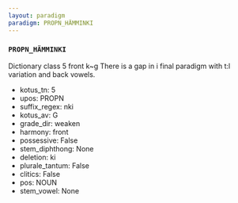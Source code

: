 ```yaml
---
layout: paradigm
paradigm: PROPN_HÄMMINKI
---
```

### ` PROPN_HÄMMINKI `

Dictionary class 5 front k~g There is a gap in i final paradigm with t:l variation and back vowels.
* kotus_tn: 5
* upos: PROPN
* suffix_regex: nki
* kotus_av: G
* grade_dir: weaken
* harmony: front
* possessive: False
* stem_diphthong: None
* deletion: ki
* plurale_tantum: False
* clitics: False
* pos: NOUN
* stem_vowel: None
